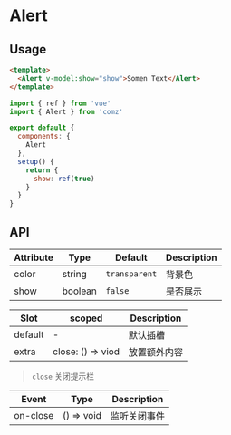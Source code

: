 # Alert

## Usage

```html
<template>
  <Alert v-model:show="show">Somen Text</Alert>
</template>
```
```js
import { ref } from 'vue'
import { Alert } from 'comz'

export default {
  components: {
    Alert
  },
  setup() {
    return {
      show: ref(true)
    }
  }
}
```

## API

| Attribute | Type    | Default       | Description |
|-----------|---------|---------------|-------------|
| color     | string  | `transparent` | 背景色       |
| show      | boolean | `false`       | 是否展示      |

| Slot    | scoped            | Description |
|---------|-------------------|-------------|
| default | -                 | 默认插槽     |
| extra   | close: () => viod | 放置额外内容  |

> `close` 关闭提示栏

| Event    | Type       | Description |
|----------|------------|-------------|
| on-close | () => void | 监听关闭事件  |
